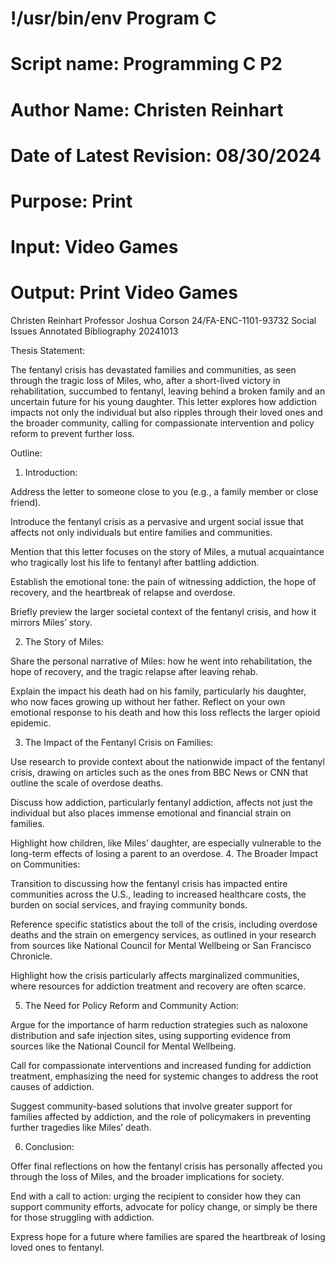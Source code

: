 # !/usr/bin/env Program C
# Script name: Programming C P2
# Author Name: Christen Reinhart
# Date of Latest Revision: 08/30/2024
# Purpose: Print
# Input: Video Games
# Output: Print Video Games

Christen Reinhart
Professor Joshua Corson
24/FA-ENC-1101-93732 
Social Issues Annotated Bibliography
20241013

Thesis Statement:

The fentanyl crisis has devastated families and communities, as seen through the tragic loss of Miles, who, after a short-lived victory in rehabilitation, succumbed to fentanyl, leaving behind a broken family and an uncertain future for his young daughter. This letter explores how addiction impacts not only the individual but also ripples through their loved ones and the broader community, calling for compassionate intervention and policy reform to prevent further loss.

Outline:

1. Introduction:

Address the letter to someone close to you (e.g., a family member or close friend).

Introduce the fentanyl crisis as a pervasive and urgent social issue that affects not only individuals but entire families and communities.

Mention that this letter focuses on the story of Miles, a mutual acquaintance who tragically lost his life to fentanyl after battling addiction.

Establish the emotional tone: the pain of witnessing addiction, the hope of recovery, and the heartbreak of relapse and overdose.

Briefly preview the larger societal context of the fentanyl crisis, and how it mirrors Miles’ story.

2. The Story of Miles:

Share the personal narrative of Miles: how he went into rehabilitation, the hope of recovery, and the tragic relapse after leaving rehab.

Explain the impact his death had on his family, particularly his daughter, who now faces growing up without her father.
Reflect on your own emotional response to his death and how this loss reflects the larger opioid epidemic.

3. The Impact of the Fentanyl Crisis on Families:

Use research to provide context about the nationwide impact of the fentanyl crisis, drawing on articles such as the ones from BBC News or CNN that outline the scale of overdose deaths.

Discuss how addiction, particularly fentanyl addiction, affects not just the individual but also places immense emotional and financial strain on families.

Highlight how children, like Miles’ daughter, are especially vulnerable to the long-term effects of losing a parent to an overdose.
4. The Broader Impact on Communities:

Transition to discussing how the fentanyl crisis has impacted entire communities across the U.S., leading to increased healthcare costs, the burden on social services, and fraying community bonds.

Reference specific statistics about the toll of the crisis, including overdose deaths and the strain on emergency services, as outlined in your research from sources like National Council for Mental Wellbeing or San Francisco Chronicle.

Highlight how the crisis particularly affects marginalized communities, where resources for addiction treatment and recovery are often scarce.

5. The Need for Policy Reform and Community Action:

Argue for the importance of harm reduction strategies such as naloxone distribution and safe injection sites, using supporting evidence from sources like the National Council for Mental Wellbeing.

Call for compassionate interventions and increased funding for addiction treatment, emphasizing the need for systemic changes to address the root causes of addiction.

Suggest community-based solutions that involve greater support for families affected by addiction, and the role of policymakers in preventing further tragedies like Miles’ death.

6. Conclusion:

Offer final reflections on how the fentanyl crisis has personally affected you through the loss of Miles, and the broader implications for society.

End with a call to action: urging the recipient to consider how they can support community efforts, advocate for policy change, or simply be there for those struggling with addiction.

Express hope for a future where families are spared the heartbreak of losing loved ones to fentanyl.














